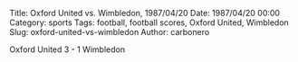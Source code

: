 Title: Oxford United vs. Wimbledon, 1987/04/20
Date: 1987/04/20 00:00
Category: sports
Tags: football, football scores, Oxford United, Wimbledon
Slug: oxford-united-vs-wimbledon
Author: carbonero


Oxford United 3 - 1 Wimbledon
